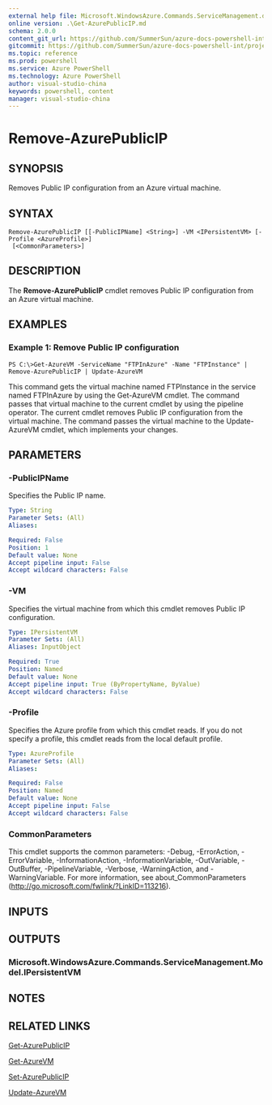 ```yaml
---
external help file: Microsoft.WindowsAzure.Commands.ServiceManagement.dll-Help.xml
online version: .\Get-AzurePublicIP.md
schema: 2.0.0
content_git_url: https://github.com/SummerSun/azure-docs-powershell-int/projects/azure-docs-powershell-int/azureps-cmdlets-docs/ServiceManagement/Azure.Service/v0.9.8/CmdletMDs/Remove-AzurePublicIP.md
gitcommit: https://github.com/SummerSun/azure-docs-powershell-int/projects/azure-docs-powershell-int/azureps-cmdlets-docs/ServiceManagement/Azure.Service/v0.9.8/CmdletMDs/Remove-AzurePublicIP.md
ms.topic: reference
ms.prod: powershell
ms.service: Azure PowerShell
ms.technology: Azure PowerShell
author: visual-studio-china
keywords: powershell, content
manager: visual-studio-china
---
```


# Remove-AzurePublicIP

## SYNOPSIS
Removes Public IP configuration from an Azure virtual machine.

## SYNTAX

```
Remove-AzurePublicIP [[-PublicIPName] <String>] -VM <IPersistentVM> [-Profile <AzureProfile>]
 [<CommonParameters>]
```

## DESCRIPTION
The **Remove-AzurePublicIP** cmdlet removes Public IP configuration from an Azure virtual machine.

## EXAMPLES

### Example 1: Remove Public IP configuration
```
PS C:\>Get-AzureVM -ServiceName "FTPInAzure" -Name "FTPInstance" | Remove-AzurePublicIP | Update-AzureVM
```

This command gets the virtual machine named FTPInstance in the service named FTPInAzure by using the Get-AzureVM cmdlet.
The command passes that virtual machine to the current cmdlet by using the pipeline operator.
The current cmdlet removes Public IP configuration from the virtual machine.
The command passes the virtual machine to the Update-AzureVM cmdlet, which implements your changes.

## PARAMETERS

### -PublicIPName
Specifies the Public IP name.

```yaml
Type: String
Parameter Sets: (All)
Aliases: 

Required: False
Position: 1
Default value: None
Accept pipeline input: False
Accept wildcard characters: False
```

### -VM
Specifies the virtual machine from which this cmdlet removes Public IP configuration.

```yaml
Type: IPersistentVM
Parameter Sets: (All)
Aliases: InputObject

Required: True
Position: Named
Default value: None
Accept pipeline input: True (ByPropertyName, ByValue)
Accept wildcard characters: False
```

### -Profile
Specifies the Azure profile from which this cmdlet reads.
If you do not specify a profile, this cmdlet reads from the local default profile.

```yaml
Type: AzureProfile
Parameter Sets: (All)
Aliases: 

Required: False
Position: Named
Default value: None
Accept pipeline input: False
Accept wildcard characters: False
```

### CommonParameters
This cmdlet supports the common parameters: -Debug, -ErrorAction, -ErrorVariable, -InformationAction, -InformationVariable, -OutVariable, -OutBuffer, -PipelineVariable, -Verbose, -WarningAction, and -WarningVariable. For more information, see about_CommonParameters (http://go.microsoft.com/fwlink/?LinkID=113216).

## INPUTS

## OUTPUTS

### Microsoft.WindowsAzure.Commands.ServiceManagement.Model.IPersistentVM

## NOTES

## RELATED LINKS

[Get-AzurePublicIP](.\Get-AzurePublicIP.md)

[Get-AzureVM](.\Get-AzureVM.md)

[Set-AzurePublicIP](.\Set-AzurePublicIP.md)

[Update-AzureVM](.\Update-AzureVM.md)

